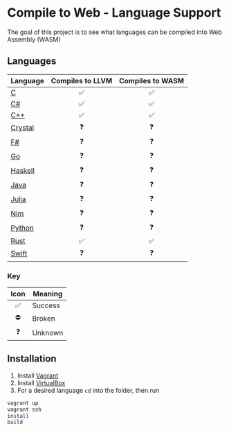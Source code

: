 # Compile to Web - Language Support

The goal of this project is to see what languages can be compiled into Web Assembly (WASM)

## Languages

| Language            | Compiles to LLVM   | Compiles to WASM   |
|---------------------|:------------------:|:------------------:|
| [C](C/)             | :white_check_mark: | :white_check_mark: |
| [C#](C#/)           | :white_check_mark: | :white_check_mark: |
| [C++](C++/)         | :white_check_mark: | :white_check_mark: |
| [Crystal](Crystal/) | :question:         | :question:         |
| [F#](F#/)           | :question:         | :question:         |
| [Go](Go/)           | :question:         | :question:         |
| [Haskell](Haskell/) | :question:         | :question:         |
| [Java](Java/)       | :question:         | :question:         |
| [Julia](Julia/)     | :question:         | :question:         |
| [Nim](Nim/)         | :question:         | :question:         |
| [Python](Python/)   | :question:         | :question:         |
| [Rust](Rust/)       | :white_check_mark: | :white_check_mark: |
| [Swift](Swift/)     | :question:         | :question:         |

### Key

| Icon               | Meaning |
|:------------------:|---------|
| :white_check_mark: | Success |
| :no_entry:         | Broken  |
| :question:         | Unknown |

## Installation

1.  Install [Vagrant](https://www.vagrantup.com/downloads.html)
2.  Install [VirtualBox](https://www.virtualbox.org/wiki/Downloads)
3.  For a desired language `cd` into the folder, then run
``` sh
vagrant up
vagrant ssh
install
build
```
